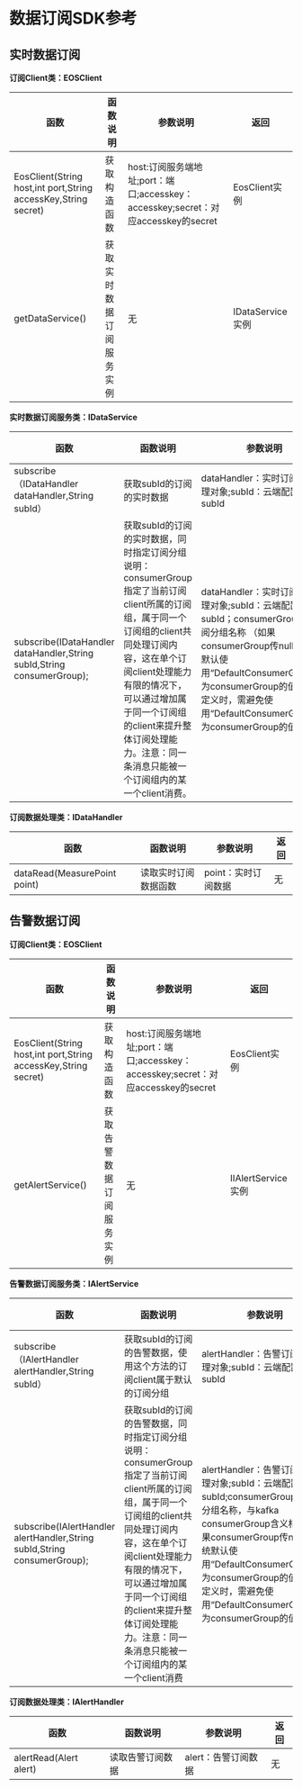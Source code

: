 # 数据订阅SDK参考
## 实时数据订阅
**订阅Client类：EOSClient**

函数|函数说明|参数说明|返回
---|---|---|---
EosClient(String host,int port,String accessKey,String secret)	 | 获取构造函数 |host:订阅服务端地址;port：端口;accesskey：accesskey;secret：对应accesskey的secret|EosClient实例
getDataService()	 | 获取实时数据订阅服务实例 |无|IDataService实例

**实时数据订阅服务类：IDataService**

函数|函数说明|参数说明|返回
---|---|---|---
subscribe（IDataHandler dataHandler,String subId）	 | 获取subId的订阅的实时数据 |dataHandler：实时订阅数据处理对象;subId：云端配置的subId|null
subscribe(IDataHandler dataHandler,String subId,String consumerGroup);	 |获取subId的订阅的实时数据，同时指定订阅分组说明：consumerGroup指定了当前订阅client所属的订阅组，属于同一个订阅组的client共同处理订阅内容，这在单个订阅client处理能力有限的情况下，可以通过增加属于同一个订阅组的client来提升整体订阅处理能力。注意：同一条消息只能被一个订阅组内的某一个client消费。 |dataHandler：实时订阅数据处理对象;subId：云端配置的subId；consumerGroup：订阅分组名称 （如果consumerGroup传null，系统默认使用“DefaultConsumerGroup”作为consumerGroup的值。自行定义时，需避免使用“DefaultConsumerGroup”作为consumerGroup的值）|null

**订阅数据处理类：IDataHandler**

函数|函数说明|参数说明|返回
---|---|---|---
dataRead(MeasurePoint point) | 读取实时订阅数据函数 |point：实时订阅数据|无

## 告警数据订阅
**订阅Client类：EOSClient**

函数|函数说明|参数说明|返回
---|---|---|---
EosClient(String host,int port,String accessKey,String secret)	 | 获取构造函数 |host:订阅服务端地址;port：端口;accesskey：accesskey;secret：对应accesskey的secret|EosClient实例
getAlertService()	 | 获取告警数据订阅服务实例 |无|IIAlertService实例

**告警数据订阅服务类：IAlertService**

函数|函数说明|参数说明|返回
---|---|---|---
subscribe（IAlertHandler alertHandler,String subId）	 | 获取subId的订阅的告警数据，使用这个方法的订阅client属于默认的订阅分组 |alertHandler：告警订阅数据处理对象;subId：云端配置的subId|null
subscribe(IAlertHandler alertHandler,String subId,String consumerGroup); |获取subId的订阅的告警数据，同时指定订阅分组说明：consumerGroup指定了当前订阅client所属的订阅组，属于同一个订阅组的client共同处理订阅内容，这在单个订阅client处理能力有限的情况下，可以通过增加属于同一个订阅组的client来提升整体订阅处理能力。注意：同一条消息只能被一个订阅组内的某一个client消费 |alertHandler：告警订阅数据处理对象;subId：云端配置的subId;consumerGroup：订阅分组名称，与kafka consumerGroup含义相同（如果consumerGroup传null，系统默认使用“DefaultConsumerGroup”作为consumerGroup的值。自行定义时，需避免使用“DefaultConsumerGroup”作为consumerGroup的值）|null

**订阅数据处理类：IAlertHandler**

函数|函数说明|参数说明|返回
---|---|---|---
alertRead(Alert alert) | 读取告警订阅数据 |alert：告警订阅数据|无
